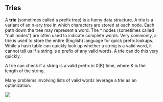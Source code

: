 <h2>Tries</h2>
<p>A <b>trie</b> (sometimes called a prefix tree) is a funny data structure. A trie is a variant of an n-ary tree in which characters are stored at each node. 
  Each path down the tree may represent a word. The * nodes (sometimes called "null nodes") are often used to indicate complete words. Very commonly, a trie is 
  used to store the entire (English) language for quick prefix lookups. While a hash table can quickly look up whether a string is a valid word, it cannot tell 
  us if a string is a prefix of any valid words. A trie can do this very quickly.</p>
<p>A trie can check if a string is a valid prefix in 0(K) time, where K is the length of the string.</p>
<p>Many problems involving lists of valid words leverage a trie as an optimization.</p>

<img src="https://miro.medium.com/max/1396/1*e3549k5A9oCLn-vZTxsFEA.gif"></img>
